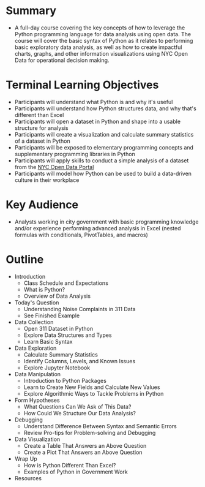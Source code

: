 # Summary
+ A full-day course covering the key concepts of how to leverage the Python programming language for data analysis using open data. The course will cover the basic syntax of Python as it relates to performing basic exploratory data analysis, as well as how to create impactful charts, graphs, and other information visualizations using NYC Open Data for operational decision making.

# Terminal Learning Objectives
+ Participants will understand what Python is and why it's useful
+ Participants will understand how Python structures data, and why that's different than Excel
+ Participants will open a dataset in Python and shape into a usable structure for analysis
+ Participants will create a visualization and calculate summary statistics of a dataset in Python
+ Participants will be exposed to elementary programming concepts and supplementary programming libraries in Python
+ Participants will apply skills to conduct a simple analysis of a dataset from the [NYC Open Data Portal](http://opendata.cityofnewyork.us/)
+ Participants will model how Python can be used to build a data-driven culture in their workplace

# Key Audience
+ Analysts working in city government with basic programming knowledge and/or experience performing advanced analysis in Excel (nested formulas with conditionals, PivotTables, and macros)

# Outline
+ Introduction
  + Class Schedule and Expectations
  + What is Python?
  + Overview of Data Analysis
+ Today's Question
  + Understanding Noise Complaints in 311 Data
  + See Finished Example
+ Data Collection
  + Open 311 Dataset in Python
  + Explore Data Structures and Types
  + Learn Basic Syntax
+ Data Exploration
  + Calculate Summary Statistics
  + Identify Columns, Levels, and Known Issues
  + Explore Jupyter Notebook
+ Data Manipulation
  + Introduction to Python Packages
  + Learn to Create New Fields and Calculate New Values
  + Explore Algorithmic Ways to Tackle Problems in Python  
+ Form Hypotheses
  + What Questions Can We Ask of This Data?
  + How Could We Structure Our Data Analysis?
+ Debugging
  + Understand Difference Between Syntax and Semantic Errors
  + Review Pro-tips for Problem-solving and Debugging
+ Data Visualization
  + Create a Table That Answers an Above Question
  + Create a Plot That Answers an Above Question
+ Wrap Up
  + How is Python Different Than Excel?
  + Examples of Python in Government Work
+ Resources
